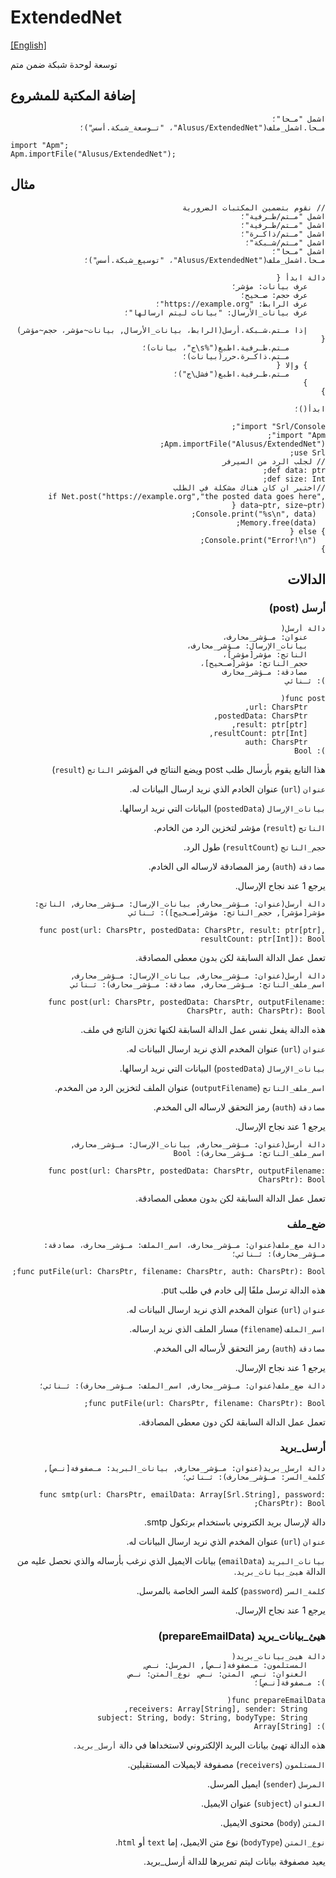 # ExtendedNet
[[English]](readme.md)

توسعة لوحدة شبكة ضمن متم

## إضافة المكتبة للمشروع

<div dir=rtl>

```
اشمل "مـحا"؛
مـحا.اشمل_ملف("Alusus/ExtendedNet"، "تـوسعة_شبكة.أسس")؛
```

</div>

```
import "Apm";
Apm.importFile("Alusus/ExtendedNet");
```

## مثال

<div dir=rtl>

```
// نقوم بتضمين المكتبات الضرورية
اشمل "مـتم/طـرفية"؛
اشمل "مـتم/طـرفية"؛
اشمل "مـتم/ذاكـرة"؛
اشمل "مـتم/شـبكة"؛
اشمل "مـحا"؛
مـحا.اشمل_ملف("Alusus/ExtendedNet"، "توسيع_شبكة.أسس")؛

دالة ابدأ {
    عرف بيانات: مؤشر؛
    عرف حجم: صـحيح؛
    عرف الرابط: "https://example.org"؛
    عرف بيانات_الأرسال: "بيانات ليتم ارسالها"؛
    
    إذا مـتم.شـبكة.أرسل(الرابط، بيانات_الأرسال, بيانات~مؤشر، حجم~مؤشر) {
        مـتم.طـرفية.اطبع("%s\ج"، بيانات)؛
        مـتم.ذاكـرة.حرر(بيانات)؛
    } وإلا {
        مـتم.طـرفية.اطبع("فشل\ج")؛
    }
}

ابدأ()؛
```

<div>

```
import "Srl/Console";
import "Apm";
Apm.importFile("Alusus/ExtendedNet");
use Srl;
// لجلب الرد من السيرفر
def data: ptr;
def size: Int;
//اختبر ان كان هناك مشكلة في الطلب
if Net.post("https://example.org","the posted data goes here", data~ptr, size~ptr) {
  Console.print("%s\n", data);
  Memory.free(data);
} else {
  Console.print("Error!\n");
}
```

## الدالات

### أرسل (post)

<div dir=rtl>

```
دالة أرسل(
    عنوان: مـؤشر_محارف،
    بيانات_الإرسال: مـؤشر_محارف،
    الناتج: مؤشر[مؤشر]،
    حجم_الناتج: مؤشر[صـحيح]،
    مصادقة: مـؤشر_محارف
): ثـنائي
```

</div>

```
func post(
    url: CharsPtr,
    postedData: CharsPtr,
    result: ptr[ptr],
    resultCount: ptr[Int],
    auth: CharsPtr
): Bool
```

هذا التابع يقوم بأرسال طلب post ويضع النتائج في المؤشر `الناتج` (`result`)

`عنوان` (`url`) عنوان الخادم الذي نريد ارسال البيانات له.

`بيانات_الإرسال` (`postedData`) البيانات التي نريد ارسالها.

`الناتج` (`result`) مؤشر لتخزين الرد من الخادم.

`حجم_الناتج` (`resultCount`) طول الرد.

`مصادقة` (`auth`) رمز المصادقة لارساله الى الخادم.

يرجع 1 عند نجاح الإرسال.

<div dir=rtl>

```
دالة أرسل(عنوان: مـؤشر_محارف, بيانات_الإرسال: مـؤشر_محارف, الناتج: مؤشر[مؤشر], حجم_الناتج: مؤشر[صـحيح]): ثـنائي
```

</div>

```
func post(url: CharsPtr, postedData: CharsPtr, result: ptr[ptr], resultCount: ptr[Int]): Bool
```

تعمل عمل الدالة السابقة لكن بدون معطى المصادقة.

<div dir=rtl>

```
دالة أرسل(عنوان: مـؤشر_محارف, بيانات_الإرسال: مـؤشر_محارف, اسم_ملف_الناتج: مـؤشر_محارف, مصادقة: مـؤشر_محارف): ثـنائي
```

</div>

```
func post(url: CharsPtr, postedData: CharsPtr, outputFilename: CharsPtr, auth: CharsPtr): Bool
```

هذه الدالة يفعل نفس عمل الدالة السابقة لكنها تخزن الناتج في ملف.

`عنوان` (`url`) عنوان المخدم الذي نريد ارسال البيانات له.

`بيانات_الإرسال` (`postedData`) البيانات التي نريد ارسالها.

`اسم_ملف_الناتج` (`outputFilename`) عنوان الملف  لتخزين الرد من المخدم.

`مصادقة` (`auth`) رمز التحقق لارساله الى المخدم.

يرجع 1 عند نجاح الإرسال.

<div dir=rtl>

```
دالة أرسل(عنوان: مـؤشر_محارف, بيانات_الإرسال: مـؤشر_محارف, اسم_ملف_الناتج: مـؤشر_محارف): Bool
```

</div>

```
func post(url: CharsPtr, postedData: CharsPtr, outputFilename: CharsPtr): Bool
```

تعمل عمل الدالة السابقة لكن بدون معطى المصادقة.

### ضع_ملف

<div dir=rtl>

```
دالة ضع_ملف(عنوان: مـؤشر_محارف، اسم_الملف: مـؤشر_محارف، مصادقة: مـؤشر_محارف): ثـنائي؛
```

</div>

```
func putFile(url: CharsPtr, filename: CharsPtr, auth: CharsPtr): Bool;
```

هذه الدالة ترسل ملفًا إلى خادم في طلب put.

`عنوان` (`url`) عنوان المخدم الذي نريد ارسال البيانات له.

`اسم_الملف` (`filename`) مسار الملف الذي نريد ارساله.

`مصادقة` (`auth`) رمز التحقق لأرساله الى المخدم.

يرجع 1 عند نجاح الإرسال.

<div dir=rtl>

```
دالة ضع_ملف(عنوان: مـؤشر_محارف, اسم_الملف: مـؤشر_محارف): ثـنائي؛
```

</div>

```
func putFile(url: CharsPtr, filename: CharsPtr): Bool;
```

تعمل عمل الدالة السابقة لكن دون معطى المصادقة.

### أرسل_بريد

<div dir=rtl>

```
دالة ارسل_بريد(عنوان: مـؤشر_محارف, بيانات_البريد: مـصفوفة[نـص], كلمة_السر: مـؤشر_محارف): ثـنائي؛
```

</div>

```
func smtp(url: CharsPtr, emailData: Array[Srl.String], password: CharsPtr): Bool;
```

دالة لإرسال بريد الكتروني باستخدام برتكول smtp.

`عنوان` (`url`) عنوان المخدم الذي نريد ارسال البيانات له.

`بيانات_البريد` (`emailData`) بيانات الايميل الذي نرغب بأرساله والذي نحصل عليه من الدالة `هيئ_بيانات_بريد`.

`كلمة_السر` (`password`) كلمة السر الخاصة بالمرسل.

يرجع 1 عند نجاح الإرسال.

### هيئ_بيانات_بريد (prepareEmailData)

<div dir=rtl>

```
دالة هيئ_بيانات_بريد(
    المستلمون: مـصفوفة[نـص], المرسل: نـص, 
    العنوان: نـص, المتن: نـص, نوع_المتن: نـص
): مـصفوفة[نـص]؛
```

</div>

```
func prepareEmailData(
    receivers: Array[String], sender: String, 
    subject: String, body: String, bodyType: String
): Array[String]
```

هذه الدالة تهيئ بيانات البريد الإلكتروني لاستخداها في دالة `أرسل_بريد`.

`المستلمون` (`receivers`) مصفوفة لايميلات المستقبلين.

`المرسل` (`sender`) ايميل المرسل.

`العنوان` (`subject`) عنوان الايميل.

`المتن` (`body`) محتوى الايميل.

`نوع_المتن` (`bodyType`) نوع متن الايميل، إما `text` أو `html`.

يعيد مصفوفة بيانات ليتم تمريرها للدالة أرسل_بريد.

